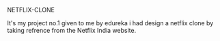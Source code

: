 NETFLIX-CLONE

It's my project no.1 given to me by edureka 
i had design a netflix clone by taking refrence from the Netflix India website.

